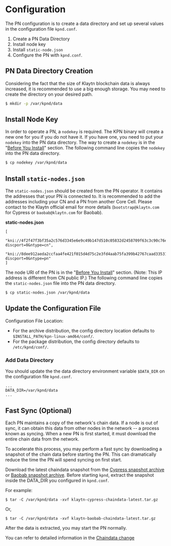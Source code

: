 # Configuration <a id="configuration"></a>

The PN configuration is to create a data directory and set up several values in the configuration file `kpnd.conf`.

1. Create a PN Data Directory
2. Install node key
3. Install `static-node.json`
4. Configure the PN with `kpnd.conf`.

## PN Data Directory Creation <a id="pn-data-directory-creation"></a>

Considering the fact that the size of Klaytn blockchain data is always increased, it is recommended to use a big enough storage. You may need to create the directory on your desired path.

```bash
$ mkdir -p /var/kpnd/data
```

## Install Node Key <a id="install-node-key"></a>

In order to operate a PN, a `nodekey` is required. The KPN binary will create a new one for you if you do not have it. If you have one, you need to put your `nodekey` into the PN data directory. The way to create a `nodekey` is in the "[Before You Install](../before-you-install.md)" section. The following command line copies the `nodekey` into the PN data directory.

```bash
$ cp nodekey /var/kpnd/data
```

## Install `static-nodes.json` <a id="install-static-nodes-json"></a>

The `static-nodes.json` should be created from the PN operator. It contains the addresses that your PN is connected to. It is recommended to add the addresses including your CN and a PN from another Core Cell. Please contact to the Klaytn official email for more details (`bootstrap@klaytn.com` for Cypress or `baobab@klaytn.com` for Baobab).

**static-nodes.json**

```text
[
  "kni://4f2f47f3bf35a2c576d3345e6e9c49b147d510c05832d2458709f63c3c90c76ead205975d944ed65e77dd4c6f63ebe1ef21d60da95952bc1e200e7487f4d9e1b@10.11.2.101:32323?discport=0&ntype=cn",
  "kni://8dee912aeda2ccfaa4fe421f015d4d75c2e3fd4aab75fa399b42767caad33531e57f3356b4a4af374593e33ec4320e1325aa2390a7be2489fa6b5724894680eb@10.11.2.102:32323?discport=0&ntype=pn"
]
```

The node URI of the PN is in the "[Before You Install](../before-you-install.md)" section. (Note: This IP address is different from CN public IP.) The following command line copies the `static-nodes.json` file into the PN data directory.

```bash
$ cp static-nodes.json /var/kpnd/data
```

## Update the Configuration File <a id="update-the-configuration-file"></a>

Configuration File Location:

- For the archive distribution, the config directory location defaults to `$INSTALL_PATH/kpn-linux-amd64/conf/`.
- For the package distribution, the config directory defaults to `/etc/kpnd/conf/`.

### Add Data Directory  <a id="add-data-directory"></a>

You should update the the data directory environment variable `$DATA_DIR` on the configuration file `kpnd.conf`.

```text
...
DATA_DIR=/var/kpnd/data
...
```

## Fast Sync (Optional) <a id="fast-sync-optional"></a>

Each PN maintains a copy of the network's chain data. If a node is out of sync, it can obtain this data from other nodes in the network -- a process known as syncing. When a new PN is first started, it must download the entire chain data from the network.

To accelerate this process, you may perform a fast sync by downloading a snapshot of the chain data before starting the PN. This can dramatically reduce the time the PN will spend syncing on first start.

Download the latest chaindata snapshot from the [Cypress snapshot archive](http://packages.klaytn.net/cypress/chaindata/) or [Baobab snapshot archive](http://packages.klaytn.net/baobab/chaindata/). Before starting `kpnd`, extract the snapshot inside the DATA_DIR you configured in `kpnd.conf`.

For example:

```text
$ tar -C /var/kpnd/data -xvf klaytn-cypress-chaindata-latest.tar.gz
```

Or,

```text
$ tar -C /var/kpnd/data -xvf klaytn-baobab-chaindata-latest.tar.gz
```

After the data is extracted, you may start the PN normally.

You can refer to detailed information in the [Chaindata change](../../../../../operation-guide/chaindata-change)

